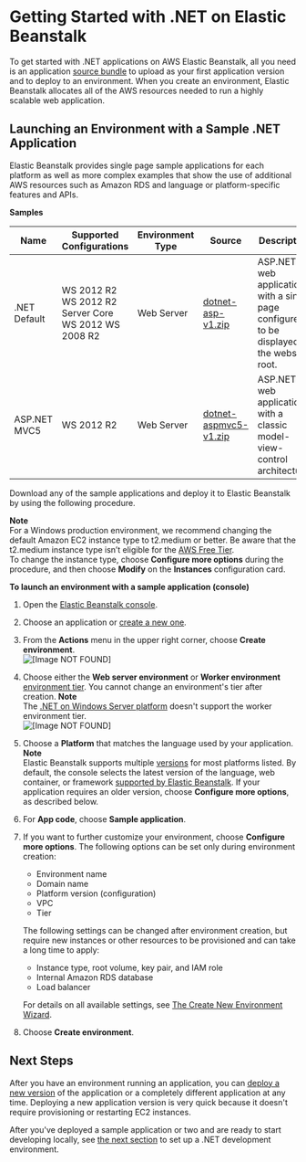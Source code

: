# Getting Started with \.NET on Elastic Beanstalk<a name="dotnet-getstarted"></a>

To get started with \.NET applications on AWS Elastic Beanstalk, all you need is an application [source bundle](applications-sourcebundle.md) to upload as your first application version and to deploy to an environment\. When you create an environment, Elastic Beanstalk allocates all of the AWS resources needed to run a highly scalable web application\.

## Launching an Environment with a Sample \.NET Application<a name="dotnet-getstarted-samples"></a>

Elastic Beanstalk provides single page sample applications for each platform as well as more complex examples that show the use of additional AWS resources such as Amazon RDS and language or platform\-specific features and APIs\.


**Samples**  

|  Name  |  Supported Configurations  |  Environment Type  |  Source  |  Description  | 
| --- | --- | --- | --- | --- | 
|  \.NET Default  |  WS 2012 R2 WS 2012 R2 Server Core WS 2012 WS 2008 R2  |  Web Server  |   [dotnet\-asp\-v1\.zip](samples/dotnet-asp-v1.zip)   |  ASP\.NET web application with a single page configured to be displayed at the website root\.  | 
|  ASP\.NET MVC5  |  WS 2012 R2  |  Web Server  |  [dotnet\-aspmvc5\-v1\.zip](samples/dotnet-aspmvc5-v1.zip)  |  ASP\.NET web application with a classic model\-view\-control architecture\.  | 

Download any of the sample applications and deploy it to Elastic Beanstalk by using the following procedure\.

**Note**  
For a Windows production environment, we recommend changing the default Amazon EC2 instance type to t2\.medium or better\. Be aware that the t2\.medium instance type isn’t eligible for the [AWS Free Tier](https://aws.amazon.com/free)\.   
To change the instance type, choose **Configure more options** during the procedure, and then choose **Modify** on the **Instances** configuration card\. 

**To launch an environment with a sample application \(console\)**

1. Open the [Elastic Beanstalk console](https://console.aws.amazon.com/elasticbeanstalk)\.

1. Choose an application or [create a new one](applications.md)\.

1. From the **Actions** menu in the upper right corner, choose **Create environment**\.  
![\[Image NOT FOUND\]](http://docs.aws.amazon.com/elasticbeanstalk/latest/dg/images/application-actions-createnewenvironment.png)

1. Choose either the **Web server environment** or **Worker environment** [environment tier](concepts.md#concepts-tier)\. You cannot change an environment's tier after creation\.
**Note**  
The [\.NET on Windows Server platform](create_deploy_NET.md) doesn't support the worker environment tier\.  
![\[Image NOT FOUND\]](http://docs.aws.amazon.com/elasticbeanstalk/latest/dg/images/wizard-choosetier.png)

1. Choose a **Platform** that matches the language used by your application\.
**Note**  
Elastic Beanstalk supports multiple [versions](concepts.platforms.md) for most platforms listed\. By default, the console selects the latest version of the language, web container, or framework [supported by Elastic Beanstalk](concepts.platforms.md)\. If your application requires an older version, choose **Configure more options**, as described below\.

1. For **App code**, choose **Sample application**\.

1. If you want to further customize your environment, choose **Configure more options**\. The following options can be set only during environment creation:
   + Environment name
   + Domain name
   + Platform version \(configuration\)
   + VPC
   + Tier

   The following settings can be changed after environment creation, but require new instances or other resources to be provisioned and can take a long time to apply:
   + Instance type, root volume, key pair, and IAM role
   + Internal Amazon RDS database
   + Load balancer

   For details on all available settings, see [The Create New Environment Wizard](environments-create-wizard.md)\.

1. Choose **Create environment**\.

## Next Steps<a name="dotnet-getstarted-next"></a>

After you have an environment running an application, you can [deploy a new version](using-features.deploy-existing-version.md) of the application or a completely different application at any time\. Deploying a new application version is very quick because it doesn't require provisioning or restarting EC2 instances\.

After you've deployed a sample application or two and are ready to start developing locally, see [the next section](dotnet-devenv.md) to set up a \.NET development environment\.